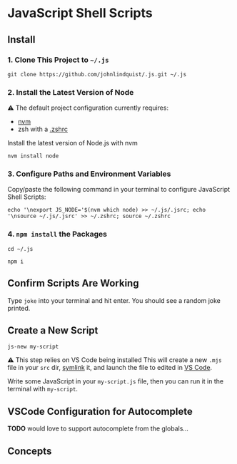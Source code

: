# JavaScript Shell Scripts

## Install

### 1. Clone This Project to `~/.js`

```shell
git clone https://github.com/johnlindquist/.js.git ~/.js
```

### 2. Install the Latest Version of Node

⚠️ The default project configuration currently requires:

- [nvm](https://github.com/nvm-sh/nvm)
- zsh with a [.zshrc](https://superuser.com/questions/886132/where-is-the-zshrc-file-on-mac)

Install the latest version of Node.js with nvm

```shell
nvm install node
```

### 3. Configure Paths and Environment Variables

Copy/paste the following command in your terminal to configure JavaScript Shell Scripts:

```shell
echo '\nexport JS_NODE='$(nvm which node) >> ~/.js/.jsrc; echo '\nsource ~/.js/.jsrc' >> ~/.zshrc; source ~/.zshrc
```

### 4. `npm install` the Packages

```shell
cd ~/.js
```

```shell
npm i
```

## Confirm Scripts Are Working

Type `joke` into your terminal and hit enter. You should see a random joke printed.

## Create a New Script

```shell
js-new my-script
```

⚠️ This step relies on VS Code being installed
This will create a new `.mjs` file in your `src` dir, [symlink](https://en.wikipedia.org/wiki/Symbolic_link) it, and launch the file to edited in [VS Code](https://code.visualstudio.com/).

Write some JavaScript in your `my-script.js` file, then you can run it in the terminal with `my-script`.

## VSCode Configuration for Autocomplete

**TODO** would love to support autocomplete from the globals...

## Concepts
